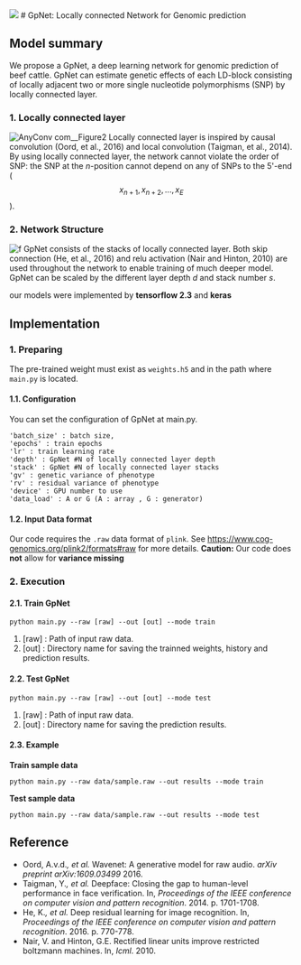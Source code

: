 
<img src="https://render.githubusercontent.com/render/math?math=e^{i \pi} = -1">
# GpNet: Locally connected Network for Genomic prediction
 

## Model summary
We propose a GpNet, a deep learning network for genomic prediction of beef cattle. GpNet can estimate genetic effects of each LD-block consisting of locally adjacent two or more single nucleotide polymorphisms (SNP) by locally connected layer. 

### 1. Locally connected layer
![AnyConv com__Figure2](https://user-images.githubusercontent.com/71325306/115521432-1eddaa80-a2c6-11eb-87d8-16ddeffc4e74.png)
Locally connected layer is inspired by causal convolution (Oord, et al., 2016) and local convolution (Taigman, et al., 2014). By using locally connected layer, the network cannot violate the order of SNP: the SNP at the $n$-position cannot depend on any of SNPs to the 5'-end ($$x_{n+1},x_{n+2},...,x_{E}$$).  

### 2. Network Structure
![f](https://user-images.githubusercontent.com/71325306/115522431-1043c300-a2c7-11eb-9a8c-9d1c5287adfc.png)
 GpNet consists of the stacks of locally connected layer. Both skip connection (He, et al., 2016) and relu activation (Nair and Hinton, 2010) are used throughout the network to enable training of much deeper model. GpNet can be scaled by the different layer depth $d$ and stack number $s$.
 
our models were implemented by **tensorflow 2.3** and **keras**
  
## Implementation

### 1. Preparing
The pre-trained weight must exist as `weights.h5` and in the path where `main.py` is located.
#### 1.1. Configuration
You can set the configuration  of GpNet at main.py.

```
'batch_size' : batch size,
'epochs' : train epochs
'lr' : train learning rate
'depth' : GpNet #N of locally connected layer depth
'stack' : GpNet #N of locally connected layer stacks
'gv' : genetic variance of phenotype
'rv' : residual variance of phenotype
'device' : GPU number to use
'data_load' : A or G (A : array , G : generator)
```
#### 1.2. Input Data format
Our code requires the `.raw` data format of `plink`.  See https://www.cog-genomics.org/plink2/formats#raw for more details.
**Caution:** Our code does **not** allow for **variance missing**
### 2. Execution

#### 2.1. Train GpNet
```
python main.py --raw [raw] --out [out] --mode train
```
1. [raw] : Path of input raw data.
2. [out] : Directory name for saving the trainned weights, history and prediction results. 

#### 2.2. Test GpNet
```
python main.py --raw [raw] --out [out] --mode test
```
1. [raw] : Path of input raw data.
2. [out] : Directory name for saving the prediction results. 

#### 2.3. Example
**Train sample data**
```
python main.py --raw data/sample.raw --out results --mode train
```
**Test sample data**
```
python main.py --raw data/sample.raw --out results --mode test
```

## Reference
- Oord, A.v.d._, et al._ Wavenet: A generative model for raw audio. _arXiv preprint arXiv:1609.03499_ 2016.
- Taigman, Y._, et al._ Deepface: Closing the gap to human-level performance in face verification. In, _Proceedings of the IEEE conference on computer vision and pattern recognition_. 2014. p. 1701-1708.
- He, K._, et al._ Deep residual learning for image recognition. In, _Proceedings of the IEEE conference on computer vision and pattern recognition_. 2016. p. 770-778.
- Nair, V. and Hinton, G.E. Rectified linear units improve restricted boltzmann machines. In, _Icml_. 2010.
